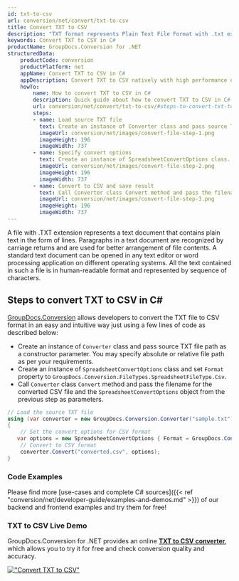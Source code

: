 ```yaml
---
id: txt-to-csv
url: conversion/net/convert/txt-to-csv
title: Convert TXT to CSV
description: "TXT format represents Plain Text File Format with .txt extension. Learn how to convert TXT to CSV file programmatically in C# language using GroupDocs.Conversion for .NET library."
keywords: Convert TXT to CSV in C#
productName: GroupDocs.Conversion for .NET
structuredData:
    productCode: conversion
    productPlatform: net
    appName: Convert TXT to CSV in C#
    appDescription: Convert TXT to CSV natively with high performance using C# language and server side GroupDocs.Conversion for .NET APIs, without the use of any software like Microsoft or Open Office.
    howTo:
        name: How to convert TXT to CSV in C# 
        description: Quick guide about how to convert TXT to CSV in C# with high performance and accuracy.
        url: conversion/net/convert/txt-to-csv/#steps-to-convert-txt-to-csv-in-c
        steps:
        - name: Load source TXT file 
          text: Create an instance of Converter class and pass source TXT file path as a constructor parameter. You may specify absolute or relative file path as per your requirements. 
          imageUrl: conversion/net/images/convert-file-step-1.png
          imageHeight: 196
          imageWidth: 737
        - name: Specify convert options 
          text: Create an instance of SpreadsheetConvertOptions class.
          imageUrl: conversion/net/images/convert-file-step-2.png
          imageHeight: 196
          imageWidth: 737
        - name: Convert to CSV and save result 
          text: Call Converter class Convert method and pass the filename for the converted HTML file and the SpreadsheetConvertOptions object from the previous step as parameters.
          imageUrl: conversion/net/images/convert-file-step-3.png
          imageHeight: 196
          imageWidth: 737
---
```


A file with .TXT extension represents a text document that contains plain text in the form of lines. Paragraphs in a text document are recognized by carriage returns and are used for better arrangement of file contents. A standard text document can be opened in any text editor or word processing application on different operating systems. All the text contained in such a file is in human-readable format and represented by sequence of characters.

## Steps to convert TXT to CSV in C#

[GroupDocs.Conversion](https://products.groupdocs.com/conversion/net) allows developers to convert the TXT file to CSV format in an easy and intuitive way just using a few lines of code as described below:

* Create an instance of `Converter` class and pass source TXT file path as a constructor parameter. You may specify absolute or relative file path as per your requirements. 
* Create an instance of `SpreadsheetConvertOptions` class and set `Format` property to `GroupDocs.Conversion.FileTypes.SpreadsheetFileType.Csv`.
* Call `Converter` class `Convert` method and pass the filename for the converted CSV file and the `SpreadsheetConvertOptions` object from the previous step as parameters.

```csharp
// Load the source TXT file
using (var converter = new GroupDocs.Conversion.Converter("sample.txt"))
{
    // Set the convert options for CSV format
   var options = new SpreadsheetConvertOptions { Format = GroupDocs.Conversion.FileTypes.SpreadsheetFileType.Csv };
    // Convert to CSV format
    converter.Convert("converted.csv", options);
}
```

### Code Examples

Please find more [use-cases and complete C# sources]({{< ref "conversion/net/developer-guide/examples-and-demos.md" >}}) of our backend and frontend examples and try them for free!

### TXT to CSV Live Demo

GroupDocs.Conversion for .NET provides an online [**TXT to CSV converter**](https://products.groupdocs.app/conversion/txt-to-csv), which allows you to try it for free and check conversion quality and accuracy.

[!["Convert TXT to CSV"](conversion/net/images/convert-to-csv/convert-txt-to-csv.png)](https://products.groupdocs.app/conversion/txt-to-csv)